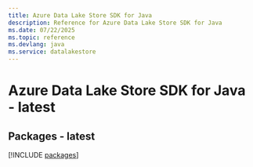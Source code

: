 ```yaml
---
title: Azure Data Lake Store SDK for Java
description: Reference for Azure Data Lake Store SDK for Java
ms.date: 07/22/2025
ms.topic: reference
ms.devlang: java
ms.service: datalakestore
---
```

# Azure Data Lake Store SDK for Java - latest
## Packages - latest
[!INCLUDE [packages](data-lake-store-index.md)]